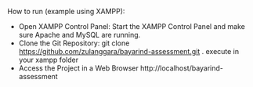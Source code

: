 How to run (example using XAMPP):

- Open XAMPP Control Panel: Start the XAMPP Control Panel and make sure Apache and MySQL are running.
- Clone the Git Repository: git clone https://github.com/zulanggara/bayarind-assessment.git . execute in your xampp folder
- Access the Project in a Web Browser http://localhost/bayarind-assessment